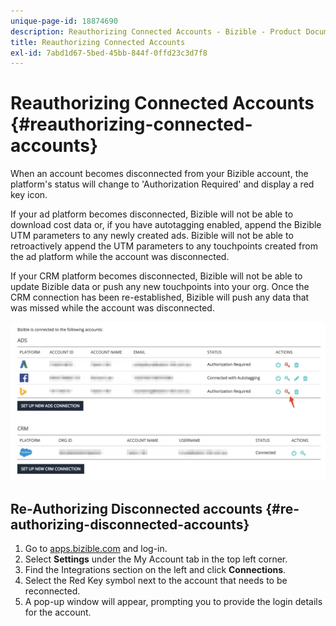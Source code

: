 ```yaml
---
unique-page-id: 18874690
description: Reauthorizing Connected Accounts - Bizible - Product Documentation
title: Reauthorizing Connected Accounts
exl-id: 7abd1d67-5bed-45bb-844f-0ffd23c3d7f8
---
```

# Reauthorizing Connected Accounts {#reauthorizing-connected-accounts}

When an account becomes disconnected from your Bizible account, the platform's status will change to 'Authorization Required' and display a red key icon.  
  
If your ad platform becomes disconnected, Bizible will not be able to download cost data or, if you have autotagging enabled, append the Bizible UTM parameters to any newly created ads. Bizible will not be able to retroactively append the UTM parameters to any touchpoints created from the ad platform while the account was disconnected.  
  
If your CRM platform becomes disconnected, Bizible will not be able to update Bizible data or push any new touchpoints into your org. Once the CRM connection has been re-established, Bizible will push any data that was missed while the account was disconnected.

![](assets/1-1.png)

## Re-Authorizing Disconnected accounts {#re-authorizing-disconnected-accounts}

1. Go to [apps.bizible.com](http://apps.bizible.com) and log-in.
1. Select **Settings** under the My Account tab in the top left corner.
1. Find the Integrations section on the left and click **Connections**.
1. Select the Red Key symbol next to the account that needs to be reconnected.
1. A pop-up window will appear, prompting you to provide the login details for the account.
